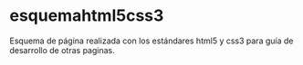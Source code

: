 # esquemahtml5css3
Esquema de página realizada con los estándares html5 y css3 para guía de desarrollo de otras paginas.
